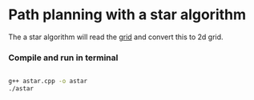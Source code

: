 # Path planning with a star algorithm

The a star algorithm will read the [grid](1.board) and convert this to 2d grid.


### Compile and run in terminal

```bash

g++ astar.cpp -o astar
./astar
